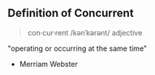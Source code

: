 ## Definition of Concurrent

> con·cur·rent
> /kənˈkərənt/
> adjective

"operating or occurring at the same time"

- Merriam Webster
